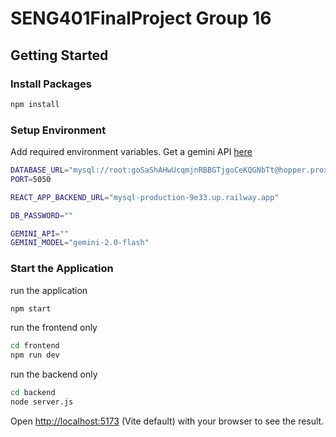# SENG401FinalProject Group 16

## Getting Started

### Install Packages

```bash
npm install
```

### Setup Environment
Add required environment variables.
Get a gemini API [here](https://aistudio.google.com/prompts/new_chat)
```bash
DATABASE_URL="mysql://root:goSaShAHwUcqmjnRBBGTjgoCeKQGNbTt@hopper.proxy.rlwy.net:55825/railway"
PORT=5050

REACT_APP_BACKEND_URL="mysql-production-9e33.up.railway.app"

DB_PASSWORD=""

GEMINI_API=""
GEMINI_MODEL="gemini-2.0-flash"
```

### Start the Application

run the application
```bash
npm start
```

run the frontend only
```bash
cd frontend
npm run dev
```

run the backend only
```bash
cd backend
node server.js
```


Open [http://localhost:5173](http://localhost:5173) (Vite default) with your browser to see the result.
